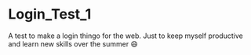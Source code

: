 # Login_Test_1
A test to make a login thingo for the web. Just to keep myself productive and learn new skills over the summer :smile:
